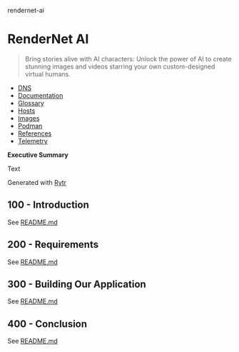 rendernet-ai
# RenderNet AI

> Bring stories alive with AI characters: Unlock the power of AI to create stunning images and videos starring your own custom-designed virtual humans.

- [DNS](./DNS.md)
- [Documentation](./DOCUMENTATION.md)
- [Glossary](./GLOSSARY.md)
- [Hosts](./HOSTS.md)
- [Images](./IMAGES.md)
- [Podman](./PODMAN.md)
- [References](./REFERENCES.md)
- [Telemetry](./TELEMETRY.md)

**Executive Summary**

Text

Generated with [Rytr](https://app.rytr.me)

## 100 - Introduction

See [README.md](./100/README.md)

## 200 - Requirements

See [README.md](./200/README.md)

## 300 - Building Our Application

See [README.md](./300/README.md)

## 400 - Conclusion

See [README.md](./400/README.md)
